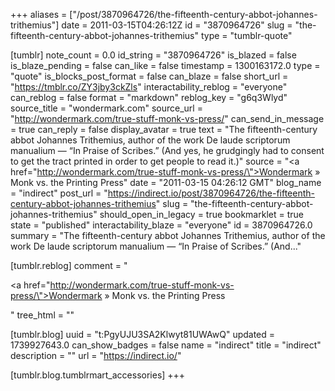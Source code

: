 +++
aliases = ["/post/3870964726/the-fifteenth-century-abbot-johannes-trithemius"]
date = 2011-03-15T04:26:12Z
id = "3870964726"
slug = "the-fifteenth-century-abbot-johannes-trithemius"
type = "tumblr-quote"

[tumblr]
note_count = 0.0
id_string = "3870964726"
is_blazed = false
is_blaze_pending = false
can_like = false
timestamp = 1300163172.0
type = "quote"
is_blocks_post_format = false
can_blaze = false
short_url = "https://tmblr.co/ZY3jby3ckZls"
interactability_reblog = "everyone"
can_reblog = false
format = "markdown"
reblog_key = "g6q3Wlyd"
source_title = "wondermark.com"
source_url = "http://wondermark.com/true-stuff-monk-vs-press/"
can_send_in_message = true
can_reply = false
display_avatar = true
text = "The fifteenth-century abbot Johannes Trithemius, author of the work De laude scriptorum manualium — “In Praise of Scribes.” (And yes, he grudgingly had to consent to get the tract printed in order to get people to read it.)"
source = "<a href=\"http://wondermark.com/true-stuff-monk-vs-press/\">Wondermark » Monk vs. the Printing Press</a>"
date = "2011-03-15 04:26:12 GMT"
blog_name = "indirect"
post_url = "https://indirect.io/post/3870964726/the-fifteenth-century-abbot-johannes-trithemius"
slug = "the-fifteenth-century-abbot-johannes-trithemius"
should_open_in_legacy = true
bookmarklet = true
state = "published"
interactability_blaze = "everyone"
id = 3870964726.0
summary = "The fifteenth-century abbot Johannes Trithemius, author of the work De laude scriptorum manualium — “In Praise of Scribes.” (And..."

[tumblr.reblog]
comment = "<p><a href=\"http://wondermark.com/true-stuff-monk-vs-press/\">Wondermark » Monk vs. the Printing Press</a></p>"
tree_html = ""

[tumblr.blog]
uuid = "t:PgyUJU3SA2Klwyt81UWAwQ"
updated = 1739927643.0
can_show_badges = false
name = "indirect"
title = "indirect"
description = ""
url = "https://indirect.io/"

[tumblr.blog.tumblrmart_accessories]
+++
